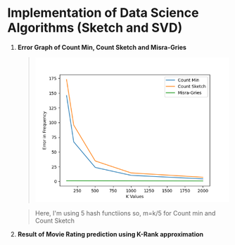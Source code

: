 # Implementation of Data Science Algorithms (Sketch and SVD)

1. **Error Graph of Count Min, Count Sketch and Misra-Gries**

    >!['Error Graph'](q4.png)

    > Here, I'm using 5 hash functiions so, m=k/5 for Count min and Count Sketch
    

2. **Result of Movie Rating prediction using K-Rank approximation** 
